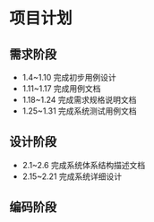 # 项目计划

## 需求阶段
- 1.4~1.10 完成初步用例设计
- 1.11~1.17 完成用例文档
- 1.18~1.24 完成需求规格说明文档
- 1.25~1.31 完成系统测试用例文档

## 设计阶段
- 2.1~2.6 完成系统体系结构描述文档
- 2.15~2.21 完成系统详细设计

## 编码阶段
